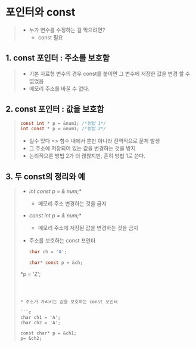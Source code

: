 # 포인터와 const

> * 누가 변수를 수정하는 걸 막으려면?
>   * const 필요

## 1. const 포인터 : 주소를 보호함

> * 기본 자료형 변수의 경우 const를 붙이면 그 변수에 저장한 값을 변경 할 수 없었음
> * 메모리 주소를 바꿀 수 없다.

## 2. const 포인터 : 값을 보호함

> ```c
> const int * p = &num1; /*방법 1*/
> int const * p = &num1; /*방법 2*/
> ```
>
> * 실수 있다 => 함수 내에서 뿐만 아니라 전역적으로 문제 발생
> * 그 주소에 저장되어 있는 값을 변경하는 것을 방지
> * 논리적으론 방법 2가 더 괞찮지만, 흔히 방법 1로 쓴다.

## 3. 두 const의 정리와 예

> * **int* const p = & num;**
>
>   * 메모리 주소 변경하는 것을 금지
>
> * **const int* p = & num;**
>
>   * 메모리 주소에 저장된 값을 변경하는 것을 금지
>
> * 주소를 보호하는 const 포인터
>
>   ```c
>   char ch = 'A';
>   
>   char* const p = &ch;
> *p = 'Z';
>   ```
>   
>   
>   
> * 주소가 가리키는 값을 보호하는 const 포인터
>
>   ```c
>   char ch1 = 'A';
>   char ch2 = 'A';
>   
>   const char* p = &ch1;
>   p= &ch2;
>   ```



